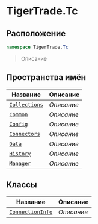 
# TigerTrade.Tc
## Расположение
```csharp    
namespace TigerTrade.Tc
```
> Описание


## Пространства имён
| Название | Описание |
| --- | --- |
| [`Collections`](./TigerTrade.Tc/Collections.md) | *Описание* |
| [`Common`](./TigerTrade.Tc/Common.md) | *Описание* |
| [`Config`](./TigerTrade.Tc/Config.md) | *Описание* |
| [`Connectors`](./TigerTrade.Tc/Connectors.md) | *Описание* |
| [`Data`](./TigerTrade.Tc/Data.md) | *Описание* |
| [`History`](./TigerTrade.Tc/History.md) | *Описание* |
| [`Manager`](./TigerTrade.Tc/Manager.md) | *Описание* |

## Классы
| Название | Описание |
| --- | --- |
| [`ConnectionInfo`](./TigerTrade.Tc/ConnectionInfo.cs.md) | *Описание* |
